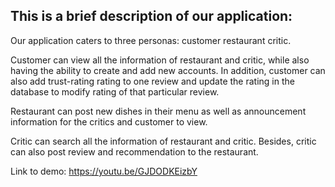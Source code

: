 
## This is a brief description of our application:

Our application caters to three personas: 
    customer
    restaurant
    critic. 

Customer can view all the information of restaurant and critic, while also having the ability to create and add new accounts. In addition, customer can also add trust-rating rating to one review and update the rating in the database to modify rating of that particular review.

Restaurant can post new dishes in their menu as well as announcement information for the critics and customer to view.

Critic can search all the information of restaurant and critic. Besides, critic can also post review and recommendation to the restaurant.

Link to demo: https://youtu.be/GJDODKEizbY
